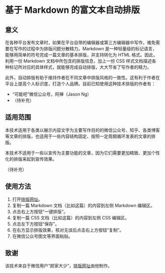 # 基于 Markdown 的富文本自动排版

## 意义

在各种平台发布文章时，如果在平台自带的编辑器或第三方编辑器中写作，难免需要在写作的过程中为排版问题分散精力。Markdown 是一种轻量级的标记语言，能够用简单的符号完成一篇文章的基本排版，并支持转化为 HTML 格式。因此，利用一份 Markdown 文档中所包含的排版信息，加上一份 CSS 样式文档描述各种标记所对应的具体样式，就能够完成自动排版，大大节省了写作者的精力。

此外，自动排版有助于维持作者在不同文章中排版风格的一致性。这有利于作者在平台上提高个人标识度，打造个人品牌。目前已知使用这种技术排版的作者有：

- “可能吧”微信公众号，阿禅（Jason Ng）
- （待补充）

## 适用范围

本技术适用于各类以展示内容文字为主要写作目的的微信公众号、知乎、各类博客等文章的排版，也适用于一些内容结构固定、按照一定周期循环发表的文章的排版。

本技术不适用于一些以宣传为主要功能的文章，因为它们需要更加精致、更加个性化的排版来起到宣传效果。

（待补充）

## 使用方法

1. 打开[排版网址](http://md.aclickall.com)。
2. 复制一篇 Markdown 文档（比如这篇）的内容到左侧 Markdown 编辑区。
3. 点击右上方按钮“一键排版”。
4. 复制一篇 CSS 文档（比如这篇）的内容到左侧 CSS 编辑区。
5. 点击左下方按钮“保存”。
6. 在右方显示排版效果，核对无误后点击右上方按钮“复制”。
7. 在微信公众号图文等界面粘贴。

## 致谢

该技术来自于微信用户“颜家大少”，[排版网址](http://md.aclickall.com)由他制作。
